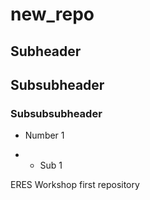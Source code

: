 # new_repo
## Subheader
## Subsubheader
### Subsubsubheader

- Number 1

- - Sub 1

ERES Workshop first repository

